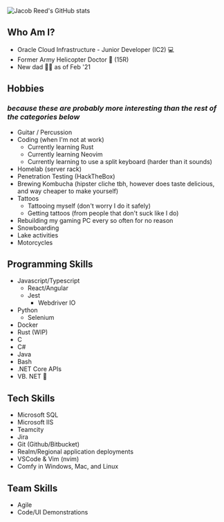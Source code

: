 ![Jacob Reed's GitHub stats](https://github-readme-stats.vercel.app/api?username=jacobrreed&show_icons=true&theme=radical)


## Who Am I?
 - Oracle Cloud Infrastructure -  Junior Developer (IC2) 💻
 - Former Army Helicopter Doctor 🚁 (15R)
 - New dad 👨‍🍼 as of Feb '21

## Hobbies
### *because these are probably more interesting than the rest of the categories below*
 - Guitar / Percussion
 - Coding (when I'm not at work)
   - Currently learning Rust
   - Currently learning Neovim
   - Currently learning to use a split keyboard (harder than it sounds)
 - Homelab (server rack)
 - Penetration Testing (HackTheBox)
 - Brewing Kombucha (hipster cliche tbh, however does taste delicious, and way cheaper to make yourself)
 - Tattoos
   - Tattooing myself (don't worry I do it safely)
   - Getting tattoos (from people that don't suck like I do)
 - Rebuilding my gaming PC every so often for no reason
 - Snowboarding
 - Lake activities
 - Motorcycles

## Programming Skills

 - Javascript/Typescript
   - React/Angular
   - Jest
     - Webdriver IO
 - Python
   - Selenium
 - Docker
 - Rust (WIP)
 - C
 - C#
 - Java
 - Bash
 - .NET Core APIs
 - VB. NET 🤮

## Tech Skills
 - Microsoft SQL
 - Microsoft IIS
 - Teamcity
 - Jira
 - Git (Github/Bitbucket)
 - Realm/Regional application deployments
 - VSCode & Vim (nvim)
 - Comfy in Windows, Mac, and Linux

## Team Skills
 - Agile
 - Code/UI Demonstrations


